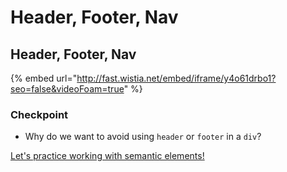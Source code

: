 # Header, Footer, Nav

## Header, Footer, Nav

{% embed url="http://fast.wistia.net/embed/iframe/y4o61drbo1?seo=false&videoFoam=true" %}

### Checkpoint

* Why do we want to avoid using `header` or `footer` in a `div`?

[Let's practice working with semantic elements!](header-footer-nav-exercise.md)

